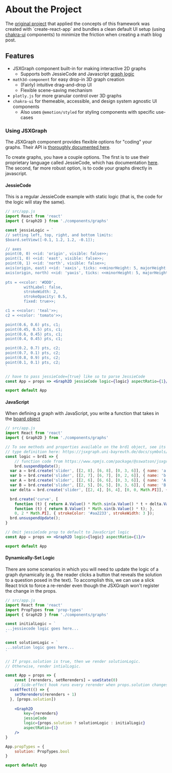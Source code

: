 # About the Project

The [original project]([https://github.com/ecuber/mathexpo](https://github.com/ecuber/mathexpo)) that applied the concepts of this framework was created with `create-react-app` and bundles a clean default UI setup (using [chakra-ui]([https://chakra-ui.com/](https://chakra-ui.com/)) components) to minimize the friction when creating a math blog post.

## Features

- JSXGraph component built-in for making interactive 2D graphs
    - Supports both JessieCode and Javascript [graph logic](#using-jsxgraph)
- `math3d-component` for easy drop-in 3D graph creation
    - (Fairly) intuitive drag-and-drop UI
    - Flexible scene-saving mechanism
- `plotly.js` for more granular control over 3D graphs
- `chakra-ui` for themeable, accessible, and design system agnostic UI components
    - Also uses `@emotion/styled` for styling components with specific use-cases

### Using JSXGraph

The JSXGraph component provides flexible options for "coding" your graphs. Their API is [thoroughly documented here]([https://jsxgraph.org/](https://jsxgraph.org/)).

To create graphs, you have a couple options. The first is to use their proprietary language called JessieCode, which has documentation [here]([https://jsxgraph.uni-bayreuth.de/wp/docs_jessiecode/](https://jsxgraph.uni-bayreuth.de/wp/docs_jessiecode/)). The second, far more robust option, is to code your graphs directly in javascript.

#### JessieCode

This is a regular JessieCode example with static logic (that is, the code for the logic will stay the same).

```jsx
// src/app.js
import React from 'react'
import { Graph2D } from './components/graphs'

const jessieLogic = `
// setting left, top, right, and bottom limits:
$board.setView([-0.1, 1.2, 1.2, -0.1]);

// axes
point(0, 0) <<id: 'origin', visible: false>>;
point(1, 0) <<id: 'east', visible: false>>;
point(0, 1) <<id: 'north', visible: false>>;
axis(origin, east) <<id: 'xaxis', ticks: <<minorHeight: 5, majorHeight: 12, drawZero: false, label: <<anchorX: 'middle', offset: [0, -14]>>>>>>;
axis(origin, north) <<id: 'yaxis', ticks: <<minorHeight: 5, majorHeight: 12, drawZero: false, label: <<anchorY: 'middle', offset: [14, 0]>>>>>>;
                            
pts = <<color: '#DDD',
        withLabel: false,
        strokeWidth: 2,
        strokeOpacity: 0.5,
        fixed: true>>;

c1 = <<color: 'teal'>>;
c2 = <<color: 'tomato'>>;

point(0.6, 0.6) pts, c1;
point(0.45, 0.5) pts, c1;
point(0.6, 0.45) pts, c1;
point(0.4, 0.45) pts, c1;

point(0.2, 0.7) pts, c2;
point(0.7, 0.1) pts, c2;
point(0.8, 0.9) pts, c2;
point(0.1, 0.1) pts, c2;
`

// have to pass jessieCode={true} like so to parse JessieCode
const App = props => <Graph2D jessieCode logic={logic} aspectRatio={1}/>

export default App
```

#### JavaScript

When defining a graph with JavaScript, you write a function that takes in the [board object]([https://jsxgraph.uni-bayreuth.de/docs/symbols/JXG.Board.html](https://jsxgraph.uni-bayreuth.de/docs/symbols/JXG.Board.html))

```jsx
// src/app.js
import React from 'react'
import { Graph2D } from './components/graphs'

// To see methods and properties available on the brd1 object, see its
// type definition here: https://jsxgraph.uni-bayreuth.de/docs/symbols/JXG.Board.html
const logic = brd1 => {
	// function code from https://www.npmjs.com/package/@sswatson/jsxgraph-react-js
	brd.suspendUpdate();
  var a = brd.create('slider', [[2, 8], [6, 8], [0, 3, 6]], { name: 'a' });
  var b = brd.create('slider', [[2, 7], [6, 7], [0, 2, 6]], { name: 'b' });
  var A = brd.create('slider', [[2, 6], [6, 6], [0, 3, 6]], { name: 'A' });
  var B = brd.create('slider', [[2, 5], [6, 5], [0, 3, 6]], { name: 'B' });
  var delta = brd.create('slider', [[2, 4], [6, 4], [0, 0, Math.PI]], { name: '&delta;' });

  brd.create('curve', [
    function (t) { return A.Value() * Math.sin(a.Value() * t + delta.Value()); },
    function (t) { return B.Value() * Math.sin(b.Value() * t); },
    0, 2 * Math.PI], { strokeColor: '#aa2233', strokeWidth: 3 });
  brd.unsuspendUpdate();
}

// Omit jessieCode prop to default to JavaScript logic
const App = props => <Graph2D logic={logic} aspectRatio={1}/>

export default App
```

#### Dynamically-Set Logic

There are some scenarios in which you will need to update the logic of a graph dynamically (e.g. the reader clicks a button that reveals the solution to a question posed in the text). To accomplish this, we can use a slick React trick to force a re-render even though the JSXGraph won't register the change in the props. 

```jsx
// src/app.js
import React from 'react'
import PropTypes from 'prop-types'
import { Graph2D } from './components/graphs'

const initialLogic = `
...jessiecode logic goes here...
`

const solutionLogic = `
...solution logic goes here...
`

// If props.solution is true, then we render solutionLogic.
// Otherwise, render intialLogic.

const App = props => {
	const [rerenders, setRerenders] = useState(0)
	// Side-effect hook runs every rerender when props.solution changes.
  useEffect(() => {
    setRerenders(rerenders + 1)
  }, [props.solution])
	
	<Graph2D
		key={rerenders}
		jessieCode
		logic={props.solution ? solutionLogic : initialLogic}
		aspectRatio={1}
	/>
}

App.propTypes = {
	solution: PropTypes.bool
}

export default App
```